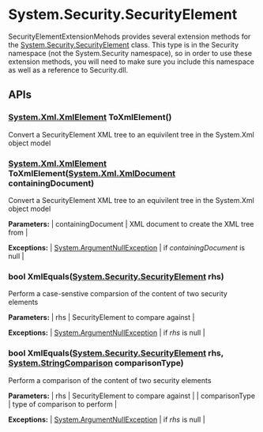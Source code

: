 # System.Security.SecurityElement

SecurityElementExtensionMehods provides several extension methods for the [System.Security.SecurityElement](http://msdn.microsoft.com/en-us/library/system.security.securityelement.aspx) class. This type is in the Security namespace (not the System.Security namespace), so in order to use these extension methods, you will need to make sure you include this namespace as well as a reference to Security.dll. 

## APIs

### [System.Xml.XmlElement](http://msdn.microsoft.com/en-us/library/system.xml.xmlelement.aspx) ToXmlElement()

Convert a SecurityElement XML tree to an equivilent tree in the System.Xml object model 


### [System.Xml.XmlElement](http://msdn.microsoft.com/en-us/library/system.xml.xmlelement.aspx) ToXmlElement([System.Xml.XmlDocument](http://msdn.microsoft.com/en-us/library/system.xml.xmldocument.aspx) containingDocument)

Convert a SecurityElement XML tree to an equivilent tree in the System.Xml object model 

**Parameters:**
| containingDocument | XML document to create the XML tree from  |

**Exceptions:**
| [System.ArgumentNullException](http://msdn.microsoft.com/en-us/library/system.argumentnullexception.aspx) | if _containingDocument_ is null  |


### bool XmlEquals([System.Security.SecurityElement](http://msdn.microsoft.com/en-us/library/system.security.securityelement.aspx) rhs)

Perform a case-senstive comparsion of the content of two security elements 

**Parameters:**
| rhs | SecurityElement to compare against  |

**Exceptions:**
| [System.ArgumentNullException](http://msdn.microsoft.com/en-us/library/system.argumentnullexception.aspx) | if _rhs_ is null  |


### bool XmlEquals([System.Security.SecurityElement](http://msdn.microsoft.com/en-us/library/system.security.securityelement.aspx) rhs, [System.StringComparison](http://msdn.microsoft.com/en-us/library/system.stringcomparison.aspx) comparisonType)

Perform a comparison of the content of two security elements 

**Parameters:**
| rhs | SecurityElement to compare against  |
| comparisonType | type of comparison to perform  |

**Exceptions:**
| [System.ArgumentNullException](http://msdn.microsoft.com/en-us/library/system.argumentnullexception.aspx) | if _rhs_ is null  |
